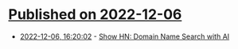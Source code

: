 # [Published on 2022-12-06](index.md)

* [2022-12-06, 16:20:02](https://news.ycombinator.com/item?id=33882497) - [Show HN: Domain Name Search with AI](https://news.ycombinator.com/item?id=33882497)
